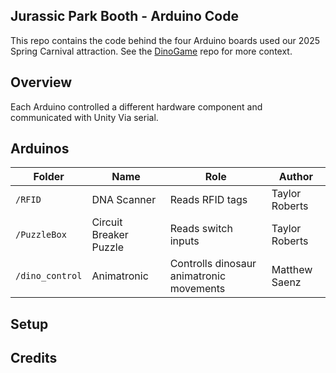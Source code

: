 ## Jurassic Park Booth - Arduino Code
This repo contains the code behind the four Arduino boards used our 2025 Spring Carnival attraction. See the [DinoGame](github.com/p0nk0/DinoGame) repo for more context.

## Overview
Each Arduino controlled a different hardware component and communicated with Unity Via serial.
 
## Arduinos
| Folder | Name | Role | Author | 
|---|---|---|---|
| `/RFID` | DNA Scanner | Reads RFID tags | Taylor Roberts |
| `/PuzzleBox` | Circuit Breaker Puzzle | Reads switch inputs | Taylor Roberts |
| `/dino_control` | Animatronic | Controlls dinosaur animatronic movements | Matthew Saenz|

## Setup

## Credits
